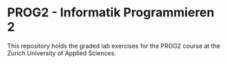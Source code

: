 # PROG2 - Informatik Programmieren 2

This repository holds the graded lab exercises for the PROG2 course at the Zurich University of Applied Sciences.
